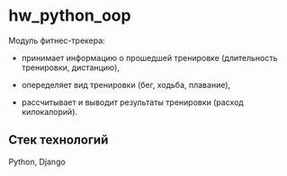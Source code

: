 # hw_python_oop

Модуль фитнес-трекера: 

* принимает информацию о прошедшей тренировке (длительность тренировки, дистанцию), 

* опеределяет вид тренировки (бег, ходьба, плавание), 

* рассчитывает и выводит результаты тренировки (расход килокалорий).

## **Стек технологий**

Python, Django
